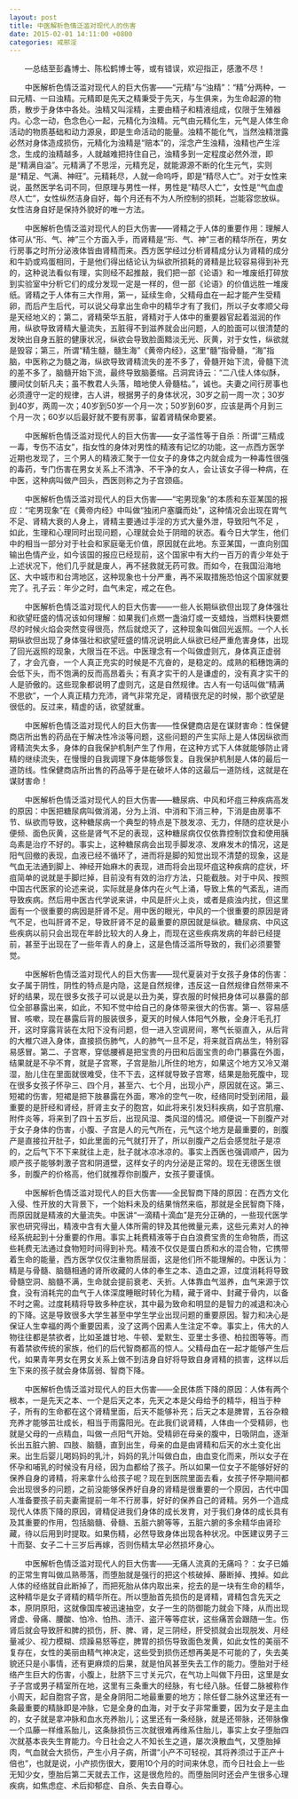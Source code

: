 ```yaml
---
layout: post
title: 中医解析色情泛滥对现代人的伤害
date: 2015-02-01 14:11:00 +0800
categories: 戒邪淫
---
```


　　—总结至彭鑫博士、陈松鹤博士等，或有错误，欢迎指正，感激不尽！
　　中医解析色情泛滥对现代人的巨大伤害——“元精”与“浊精”：“精”分两种，一曰元精、一曰浊精。元精即是先天之精秉受于先天，与生俱来，为生命起源的物质，散步于身体中各处。浊精又叫淫精，主要由精子和精液组成，仅限于生殖器内。心念一动，色念色心一起，元精化为浊精。元气由元精化生，元气是人体生命活动的物质基础和动力源泉，即是生命活动的能量。浊精不能化气，当然浊精泄露必然对身体造成损伤，元精化为浊精是“赔本”的，淫念产生浊精，浊精也产生淫念，生成的浊精越多，人就越难把持住自己，浊精多到一定程度必然外泄，即是“精满自溢”。元精满了不思淫，元精充足，就能源源不断的化生元气，实则是“精足、气满、神旺”。元精耗尽，人就一命呜呼，即是“精尽人亡”。对于女性来说，虽然医学名词不同，但原理与男性一样，男性是“精尽人亡”，女性是“气血虚尽人亡”，女性纵然洁身自好，每个月还有不为人所控制的损耗，岂能容您放纵。女性洁身自好是保持外貌好的唯一方法。
　　中医解析色情泛滥对现代人的巨大伤害——肾精之于人体的重要作用：理解人体可从“形、气、神”三个方面入手，而肾精是“形、气、神”三者的精华所在，男女行房事之时所分泌液体皆由肾精而来。西方医学经过分析肾精成分认为肾精的成分和牛奶或鸡蛋相同，于是他们得出结论认为纵欲所损耗的肾精是比较容易得到补充的，这种说法看似有理，实则经不起推敲，我们把一部《论语》和一堆废纸打碎放到实验室中分析它们的成分发现一定是一样的，但一部《论语》的价值远胜一堆废纸。肾精之于人体有三大作用，第一，延续生命，父精母血在一起才能产生受精卵，而后产生后代，可以说父母拿出生命中的精华才有了我们，所以子女孝顺父母是天经地义的；第二，肾精荣华五脏，肾精对于人体中的重要器官起着滋润的作用，纵欲导致肾精大量流失，五脏得不到滋养就会出问题，人的脸面可以很清楚的发映出自身五脏的健康状况，纵欲会导致脸面黯淡无光、灰黄，对于女性，纵欲就是毁容；第三，所谓“精生髓，髓生海”《黄帝内经》，这里“髓”指骨髓，“海”指脑，中医称之为髓之海，纵欲导致肾精流失的差不多了，骨髓开始下流，骨髓下流的差不多了，脑髓开始下流，最终导致脑萎缩。吕洞宾诗云：“二八佳人体似酥，腰间仗剑斩凡夫；虽不教君人头落，暗地使人骨髓枯。”，诚也。夫妻之间行房事也必须遵守一定的规律，古人讲，根据男子的身体状况，30岁之前一周一次；30岁到40岁，两周一次；40岁到50岁一个月一次；50岁到60岁，应该是两个月到三个月一次；60岁以后最好就不要有房事，留着肾精保命要紧。
　　中医解析色情泛滥对现代人的巨大伤害——女子滥性等于自杀：所谓“三精成一毒，专伤不洁女”，指女性的身体对男性的精液有记忆的功能，这一点西方医学近期也发现了，三个男人的精液汇聚于一位女子的身体之内就会成为一种毒性很强的毒药，专门伤害在男女关系上不清净、不干净的女人，会让该女子得一种病，在中医，这种病叫做产回头，西医则称之为子宫颈癌。
　　中医解析色情泛滥对现代人的巨大伤害——“宅男现象”的本质和东亚某国的报应：“宅男现象”在《黄帝内经》中叫做“独闭户塞牖而处”，这种情况会出现在胃气不足、肾精大衰的人身上，肾精主要通过手淫的方式大量外泄，导致阳气不足 ，如此，生理和心理同时出现问题，心理就会处于阴暗的状态。看今日大学生，他们中的相当一部分对于社会和家庭毫无价值，原因就在此地。东亚某国，一直向别国输出色情产业，如今该国的报应已经现前，这个国家中有大约一百万的青少年处于上述状况下，他们几乎就是废人，再不拯救就无药可救。而如今，在我国沿海地区、大中城市和台湾地区，这种现象也十分严重，再不采取措施恐怕这个国家就要完了。孔子云：年少之时，血气未定，戒之在色。
　　中医解析色情泛滥对现代人的巨大伤害——一些人长期纵欲但出现了身体强壮和欲望旺盛的情况该如何理解：如果我们点燃一盏油灯或一支蜡烛，当燃料快要燃尽的时候火焰会突然变得很亮，然后就熄灭了，这种现象叫做回光返照。一个人长期纵欲但出现了身体强壮和欲望旺盛的情况说明此人纵欲已经严重危害身体，出现了回光返照的现象，大限当在不远。中医理念有一个叫做虚则亢，身体真正虚弱了，才会亢奋，一个人真正充实的时候是不亢奋的，是稳定的。成熟的稻穗饱满的会低下头，而不饱满的反而高昂着头；有真才实干的人是谦虚的，没有真才实干的人是骄傲的。这些现象都说明了虚则亢，这是自然规律。古人有一句话叫做“精满不思欲”，一个人真正精力充沛，肾气非常充足，肾精很充足的时候，那个欲望是很低的。反过来，精虚的话，欲望就重。
　　中医解析色情泛滥对现代人的巨大伤害——性保健商店是在谋财害命：性保健商店所出售的药品在于解决性冷淡等问题，这些问题的产生实际上是人体因纵欲而肾精流失太多，身体的自我保护机制产生了作用，在这种方式下人体就能够防止肾精的继续流失，在慢慢的自我调理下身体能够恢复。自我保护机制是人体的最后一道防线。性保健商店所出售的药品等于是在破坏人体的这最后一道防线，这就是在谋财害命！
　　中医解析色情泛滥对现代人的巨大伤害——糖尿病、中风和坏疽三种疾病高发的原因：中医把糖尿病叫做消渴，分为上消、中消和下消三种，下消是由房事不节、纵欲而导致，这种糖尿病一个典型的特点是下肢发凉、无力，伴随的症状是小便频、面色灰黄，这些是肾气不足的表现，这种糖尿病仅仅依靠控制饮食和使用胰岛素是治疗不好的。事实上，这种糖尿病会出现手脚发凉、发麻发木的情况，这是阳气回撤的表现，血液已经不循环了，进而将是脚的知觉出现不清楚的现象，这是气血无法通到脚上、神经开始麻木的表现，进而将会出现坏疽这种疾病的症状，坏疽简单的说就是手脚烂掉，目前没有有效的治疗方法，只能截肢。对于中风、按照中国古代医家的论述来说，实际就是身体内在火气上涌，导致上焦的气紊乱，进而导致疾病。然后用中医古代学说来讲，中风是肝火上炎，或者是痰浊内扰，但这里面有一个很重要的病因是肝肾不足。用中医的眼光，中风的一个很重要的原因是肾气不足，也叫肝肾不足，导致肝肾不足的最重要的原因就是纵欲。糖尿病、中风这些疾病以前只会出现在年龄比较大的人身上，而现在这些疾病发病的年龄已经提前，甚至于出现在了一些年青人的身上，这是色情泛滥所导致的，我们必须要警觉。
　　中医解析色情泛滥对现代人的巨大伤害——现代夏装对于女孩子身体的伤害：女子属于阴性，阴性的特点是内隐，这是自然规律，违反这一自然规律自然带来不好的结果，现在很多女孩子可以说是以丑为美，穿衣服的时候把身体可以暴露的部位全部暴露出来，如此，不知不觉中给自己的身体带来很大的伤害。第一、容易感冒、咳嗽，现在暴露后背的服装很多，夏天的时候人体阳气外散，全身汗毛孔打开，这时穿露背装在太阳下没有问题，但一进入空调房间，寒气长驱直入，从后背的大椎穴进入身体，直接损伤肺气，人的肺气一旦不足，将来就百病丛生，特别容易感冒。第二、子宫寒，穿低腰裤是把宝贵的丹田和后面宝贵的命门暴露在外面，结果就是不孕不育，就是子宫寒，子宫是胎儿所住的地方，如果这个地方又冷又潮湿，胎儿住在里面就很难受，住不下去，这样就导致子宫寒，结果是胎死腹中，现在很多女孩子怀孕三、四个月，甚至六、七个月，出现小产，原因就在这。第三、短裙的伤害，短裙是把下肢暴露在外面，寒冷的空气一吹，经络同时受到闭阻，最重要的是肝经和肾经，肝肾主女子的胞宫，如此将来引发妇科疾病，如子宫肌瘤、附件炎等，将来到了四十五岁后，出现风湿、类风湿的情况。顺便说一下剖腹产对于女子身体的伤害，小腹、子宫是人的元气所在，元气这个地方是最重要的，剖腹产是直接拉开肚子，如此里面的元气就打开了，所以剖腹产之后会感觉肚子是凉的，之后气下不下来就往上走，肚子就冰凉冰凉的。事实上西医也强调顺产，因为顺产孩子能够刺激子宫和阴道壁，这样女子的内分泌是正常的。现在无德医生很多，剖腹产的价格高，他们就推荐你剖腹产，女孩子要谨慎。
　　中医解析色情泛滥对现代人的巨大伤害——全民智商下降的原因：在西方文化入侵、性开放的大背景下，一个始料未及的结果悄然来临，那就是全民智商下降，而原因就是精液的大量流失。中医讲“一滴精十滴血”是充分正确的，一些现代医学家也研究得出，精液中含有大量人体所需的锌及其他微量元素，这些元素对人的神经系统起到十分重要的作用。事实上耗费精液等于白白浪费宝贵的生命物质，而这些耗费无法通过食物短时间得到补充。精液不仅仅是蛋白质和水的混合物，它携带着生命的能量，西方医学仅仅注重物质层面，这是他们所不能理解的。中医认为：精是与骨髓、脑髓相通的肾所收藏的人体的奉生之本、造血之源，过度消耗将导致骨髓空洞、脑髓不满，生命就会提前衰老、夭折。人体靠血气滋养，血气来源于饮食，没有消耗完的血气于人体深度睡眠时转化为精，藏于肾中、封藏于骨内，以备不时之需。过度耗精将导致多种症状，其中最为致命和明显的是智力的减退和决心的下降。这是导致很多大学生甚至中学生学业出现问题的重要原因。智力和决心是保证人生幸福的两个重要因素，没了这两个因素人生注定不幸。事实上，伟大的人物往往都是禁欲者，比如圣雄甘地、牛顿、爱默生、亚里士多德、柏拉图等等。而有着禁欲传统的家族，他们的后代智商都高的惊人。父精母血在一起才能够产生后代，如果青年男女在男女关系上做不到洁身自好将导致自身肾精的损害，这样以后生下来的孩子就会身体孱弱、智商下降。
　　中医解析色情泛滥对现代人的巨大伤害——全民体质下降的原因：人体有两个根本，一是先天之本、一个是后天之本，先天之本是父母给予的精华，相当于种子，所有的生命都在这个肾精里面，后天不能够补充；后天之本是脾胃，五谷杂粮充养才能够茁壮成长，相当于雨露阳光。在此我们说肾精，人体由一个受精卵，也就是父母的一点精血，叫做一点阳气开始。受精卵在母亲的腹中，日吸阴血，逐渐长出五脏六腑、四肢、脑髓，直到出生，母亲的血是由肾精和后天的水土变化出来。出生后婴儿喝妈妈的乳汁，妈妈的乳汁叫做白血，由血变化而来，所以女子在怀孕和哺乳的时候没有月经，因为血都给了孩子。所以如果一位女子不能够好好的保养自身的肾精，将来拿什么给孩子呢？现在到医院里面去看，女孩子怀孕期间都会出现很多的问题，之前没能够保养好自身的肾精是很重要的一个原因，古代中国人准备要孩子前夫妻需提前一年不行房事，好好的保养自己的肾精。另外一个造成现代人体质下降的原因，肾精促进我们身体的成长发育，对于我们身体的成长具有及其重要的作用，包括脑髓、骨髓、五脏六腑等等，五脏六腑的多余精华由肾珍藏，待以后用到时提取。如果伤精，必然导致身体出现各种状况。中医建议男子三十而娶、女子二十三岁后再嫁，否则伤精太早必然损坏身心。
　　中医解析色情泛滥对现代人的巨大伤害——无痛人流真的无痛吗？：女子已婚的正常生育叫做瓜熟蒂落，而堕胎就是强行的把这个核破掉、藤断掉、拽掉。如此人体的经络就自此断掉了，而把死胎从体内取出来，挖去的是一块有生命的精华，这种精华是女子肾精的精华所在。所以堕胎首先损伤的是肾精，肾精包含先天之本，原阴原阳，这就像国库被迅速抽空，女子一生的防御能力就会下降，从而出现肾虚、骨痛、腰酸、怕冷、怕热、渍汗、盗汗等等症状，这些痛苦会跟随一生。伤肾后就会导致肝和脾的损伤，肝、脾、肾，足三阴经，肝受损就会出现脱发、月经量减少、视力模糊、烦躁易怒等症，脾胃的损伤导致面色发黄，如此女性的美丽不复存在，女性的美丽由精气神决定，这些受到损伤还想再美是不可能的了，失去美貌还只是小事情，还有更麻烦的后果，就是怕风甚至失去工作的能力。堕胎对于经络产生巨大的伤害，小腹上，肚脐下三寸关元穴，在气功上叫做下丹田，这里是女子子宫或男子精室所在地，这里有三条重大的经脉，有七经八脉。任督二脉被称作小周天，起自胞宫子宫，是全身阴阳二地最重要的地方；除任督二脉外这里还有一条最重要的精脉即是冲脉，它是全身的血海，对于女子非常重要，因为女子是主血的，女子就是拿冲脉和血水充养胎儿；这里还有一条经脉，就是还带脉，还带脉像一个瓜藤一样维系胎儿，这条脉损伤三次就很难再维系住胎儿，事实上女子堕胎四次就基本丧失生育能力。今日社会之人不知长生之道，屡次涣散血气，又堕胎掉肉，气血就会大损伤，产生小月子病，所谓“小产不可轻视，其将养须过于正产十倍也”，也就是说，小产损伤很大，要用10个月的时间来休息，而今日社会上一些无知少女，堕胎后第二天就去工作，这是很危险的。而堕胎同时还会产生很多心理疾病，如焦虑症、术后抑郁症、自杀、失去自尊心。